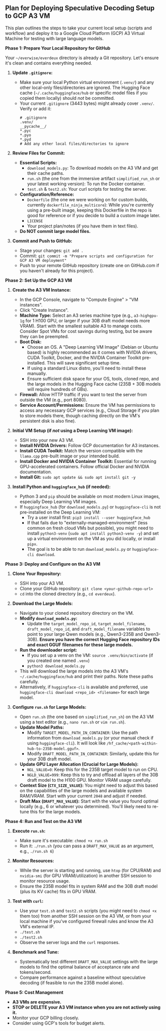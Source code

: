 ## Plan for Deploying Speculative Decoding Setup to GCP A3 VM

This plan outlines the steps to take your current local setup (scripts and workflow) and deploy it to a Google Cloud Platform (GCP) A3 Virtual Machine for testing with large language models.

**Phase 1: Prepare Your Local Repository for GitHub**

Your `~/everwise/everdeux` directory is already a Git repository. Let's ensure it's clean and contains everything needed.

1.  **Update `.gitignore`:**
    * Make sure your local Python virtual environment (`.venv/`) and any other local-only files/directories are ignored. The Hugging Face cache (`~/.cache/huggingface/hub` or specific model files if you copied them locally) should *not* be committed.
    * Your current `.gitignore` (3443 bytes) might already cover `.venv/`. Verify or add it:
        ```
        # .gitignore
        .venv/
        __pycache__/
        *.pyc
        *.pyo
        *.pyd
        # Add any other local files/directories to ignore
        ```

2.  **Review Files for Commit:**
    * **Essential Scripts:**
        * `download_models.py`: To download models on the A3 VM and get their cache paths.
        * `run.sh` (the one from the immersive artifact `simplified_run_sh` or your latest working version): To run the Docker container.
        * `test.sh` & `test2.sh`: Your curl scripts for testing the server.
    * **Configuration/Reference:**
        * `Dockerfile` (the one we were working on for custom builds, currently `dockerfile_ninja_multicore`): While you're currently using a pre-built image, keeping this Dockerfile in the repo is good for reference or if you decide to build a custom image later.
        * `LICENSE`
        * Your project plan/notes (if you have them in text files).
    * **Do NOT commit large model files.**

3.  **Commit and Push to GitHub:**
    * Stage your changes: `git add .`
    * Commit: `git commit -m "Prepare scripts and configuration for GCP A3 VM deployment"`
    * Push to your remote GitHub repository (create one on GitHub.com if you haven't already for this project).

**Phase 2: Set Up the GCP A3 VM**

1.  **Create the A3 VM Instance:**
    * In the GCP Console, navigate to "Compute Engine" > "VM instances".
    * Click "Create Instance".
    * **Machine Type:** Select an A3 series machine type (e.g., `a3-highgpu-1g` for 1 H100 GPU, or larger if your 30B draft model needs more VRAM). Start with the smallest suitable A3 to manage costs. Consider Spot VMs for cost savings during testing, but be aware they can be preempted.
    * **Boot Disk:**
        * Choose an OS. A "Deep Learning VM Image" (Debian or Ubuntu based) is highly recommended as it comes with NVIDIA drivers, CUDA Toolkit, Docker, and the NVIDIA Container Toolkit pre-installed. This will save significant setup time.
        * If using a standard Linux distro, you'll need to install these manually.
        * Ensure sufficient disk space for your OS, tools, cloned repo, and the large models in the Hugging Face cache (235B + 30B models will require hundreds of GBs).
    * **Firewall:** Allow HTTP traffic if you want to test the server from outside the VM (e.g., port 8080).
    * **Service Account/Permissions:** Ensure the VM has permissions to access any necessary GCP services (e.g., Cloud Storage if you plan to store models there, though caching directly on the VM's persistent disk is also fine).

2.  **Initial VM Setup (if *not* using a Deep Learning VM image):**
    * SSH into your new A3 VM.
    * **Install NVIDIA Drivers:** Follow GCP documentation for A3 instances.
    * **Install CUDA Toolkit:** Match the version compatible with the `llama.cpp` pre-built image or your intended build.
    * **Install Docker and NVIDIA Container Toolkit:** Essential for running GPU-accelerated containers. Follow official Docker and NVIDIA documentation.
    * **Install Git:** `sudo apt update && sudo apt install git -y`

3.  **Install Python and `huggingface_hub` (if needed):**
    * Python 3 and `pip` should be available on most modern Linux images, especially Deep Learning VM images.
    * If `huggingface_hub` (for `download_models.py`) or `huggingface-cli` is not pre-installed on the Deep Learning VM:
        * Try a user install first: `pip3 install --user huggingface_hub`
        * If that fails due to "externally-managed-environment" (less common on fresh cloud VMs but possible), you might need to install `python3-venv` (`sudo apt install python3-venv -y`) and set up a virtual environment on the VM as you did locally, or install `pipx`.
        * The goal is to be able to run `download_models.py` or `huggingface-cli download`.

**Phase 3: Deploy and Configure on the A3 VM**

1.  **Clone Your Repository:**
    * SSH into your A3 VM.
    * Clone your GitHub repository: `git clone <your-github-repo-url>`
    * `cd` into the cloned directory (e.g., `cd everdeux`).

2.  **Download the Large Models:**
    * Navigate to your cloned repository directory on the VM.
    * **Modify `download_models.py`:**
        * Update the `target_model_repo_id`, `target_model_filename`, `draft_model_repo_id`, and `draft_model_filename` variables to point to your large Qwen models (e.g., Qwen3-235B and Qwen3-30B). **Ensure you have the correct Hugging Face repository IDs and exact GGUF filenames for these large models.**
    * **Run the downloader script:**
        * If you set up a venv on the VM: `source .venv/bin/activate` (if you created one named `.venv`)
        * `python3 download_models.py`
    * This will download the large models into the A3 VM's `~/.cache/huggingface/hub` and print their paths. Note these paths carefully.
    * Alternatively, if `huggingface-cli` is available and preferred, use `huggingface-cli download <repo_id> <filename>` for each large model.

3.  **Configure `run.sh` for Large Models:**
    * Open `run.sh` (the one based on `simplified_run_sh`) on the A3 VM using a text editor (e.g., `nano run.sh` or `vim run.sh`).
    * **Update Model Paths:**
        * Modify `TARGET_MODEL_PATH_IN_CONTAINER`: Use the path information from `download_models.py` (or your manual check if using `huggingface-cli`). It will look like `/hf_cache/<path-within-hub-to-235B-model.gguf>`.
        * Modify `DRAFT_MODEL_PATH_IN_CONTAINER`: Similarly, update this for your 30B draft model.
    * **Update GPU Layer Allocation (Crucial for Large Models):**
        * `NGL_VALUE=0`: Keep this for the 235B target model to run on CPU.
        * `NGLD_VALUE=999`: Keep this to try and offload all layers of the 30B draft model to the H100 GPU. Monitor VRAM usage carefully.
    * **Context Size (`CTX_SIZE_VALUE`):** You might need to adjust this based on the capabilities of the large models and available system RAM/VRAM. Start with your current `2048` and adjust if needed.
    * **Draft Max (`DRAFT_MAX_VALUE`):** Start with the value you found optimal locally (e.g., 6 or whatever you determined). You'll likely need to re-tune this for the large models.

**Phase 4: Run and Test on the A3 VM**

1.  **Execute `run.sh`:**
    * Make sure it's executable: `chmod +x run.sh`
    * Run it: `./run.sh` (you can pass a `DRAFT_MAX_VALUE` as an argument, e.g., `./run.sh 6`)

2.  **Monitor Resources:**
    * While the server is starting and running, use `htop` (for CPU/RAM) and `nvidia-smi` (for GPU VRAM/utilization) in another SSH session to monitor resource usage.
    * Ensure the 235B model fits in system RAM and the 30B draft model (plus its KV cache) fits in GPU VRAM.

3.  **Test with `curl`:**
    * Use your `test.sh` and `test2.sh` scripts (you might need to `chmod +x` them too) from another SSH session on the A3 VM, or from your local machine if you've configured firewall rules and know the A3 VM's external IP.
    * `./test.sh`
    * `./test2.sh`
    * Observe the server logs and the `curl` responses.

4.  **Benchmark and Tune:**
    * Systematically test different `DRAFT_MAX_VALUE` settings with the large models to find the optimal balance of acceptance rate and tokens/second.
    * Compare performance against a baseline without speculative decoding (if feasible to run the 235B model alone).

**Phase 5: Cost Management**

* **A3 VMs are expensive.**
* **STOP or DELETE your A3 VM instance when you are not actively using it.**
* Monitor your GCP billing closely.
* Consider using GCP's tools for budget alerts.